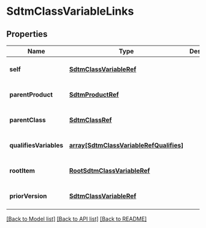 # SdtmClassVariableLinks

## Properties
Name | Type | Description | Notes
------------ | ------------- | ------------- | -------------
**self** | [**SdtmClassVariableRef**](SdtmClassVariableRef.md) |  | [optional] [default to null]
**parentProduct** | [**SdtmProductRef**](SdtmProductRef.md) |  | [optional] [default to null]
**parentClass** | [**SdtmClassRef**](SdtmClassRef.md) |  | [optional] [default to null]
**qualifiesVariables** | [**array[SdtmClassVariableRefQualifies]**](SdtmClassVariableRefQualifies.md) |  | [optional] [default to null]
**rootItem** | [**RootSdtmClassVariableRef**](RootSdtmClassVariableRef.md) |  | [optional] [default to null]
**priorVersion** | [**SdtmClassVariableRef**](SdtmClassVariableRef.md) |  | [optional] [default to null]

[[Back to Model list]](../README.md#documentation-for-models) [[Back to API list]](../README.md#documentation-for-api-endpoints) [[Back to README]](../README.md)


